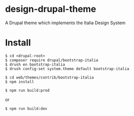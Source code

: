 # design-drupal-theme
A Drupal theme which implements the Italia Design System

# Install
    $ cd <drupal-root>
    $ composer require drupal/bootstrap-italia
    $ drush en bootstrap-italia
    $ drush config-set system.theme default bootstrap-italia
    
    $ cd web/themes/contrib/bootstrap-italia
    $ npm install
    
    $ npm run build:prod

or

    $ npm run build:dev